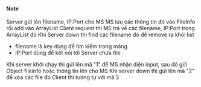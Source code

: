 #### Note

Server gửi lên filename, IP:Port cho MS
MS lưu các thông tin đó vào FileInfo rồi add vào ArrayList<FileInfo> 
Client request thì MS trả về các filename, IP:Port trong ArrayList<FileInfo> đó
Khi Server down thì find các filename đó để remove ra khỏi list

- filename là key dùng để tìm kiếm trong mảng
- IP:Port dùng để kết nối tới Server chứa file

Khi server khởi chạy thì gửi lên mã "1" để MS nhận diện input, sau đó gửi Object fileinfo hoặc thông tin lên cho MS
Khi server down thì gửi lên mã "2" để xóa các file đó
Client thì tương tự với mã 3